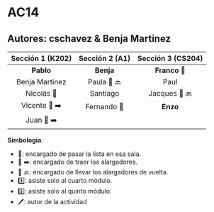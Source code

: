 # AC14

## Autores: cschavez & Benja Martinez

|  **Sección 1 (K202)**       |     **Sección 2 (A1)**     |      **Sección 3 (CS204)**    |
|:--------------------------: | :--------------------------: | :--------------------------: |
|  **Pablo**    |   **Benja**    |      **Franco**  :book:       |
|     Benja Martinez     |       Paula  :battery: :back:     |     Paul      |
|     Nicolás :book:     |      Santiago     |     Jacques :battery: :back:    |
|    Vicente :battery: :arrow_right:    |       Fernando :book:      |     **Enzo**    |
|     Juan :battery: :arrow_right:   |      |     |

**Simbología**:

- :book:: encargado de pasar la lista en esa sala.
- :battery: :arrow_right:: encargado de traer los alargadores.
- :battery: :back:: encargado de llevar los alargadores de vuelta.
- :four:: asiste solo al cuarto módulo.
- :five:: asiste solo al quinto módulo.
- :pen:: autor de la actividad
